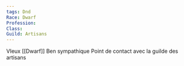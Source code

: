 ```yaml
---
tags: Dnd
Race: Dwarf
Profession:
Class:
Guild: Artisans
---
```

VIeux [[Dwarf]]
Ben sympathique
Point de contact avec la guilde des artisans

